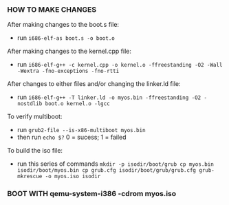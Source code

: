 ### HOW TO MAKE CHANGES ###
After making changes to the boot.s file:
- run `i686-elf-as boot.s -o boot.o`

After making changes to the kernel.cpp file:
- run `i686-elf-g++ -c kernel.cpp -o kernel.o -ffreestanding -O2 -Wall -Wextra -fno-exceptions -fno-rtti`

After changes to either files and/or changing the linker.ld file:
- run `i686-elf-g++ -T linker.ld -o myos.bin -ffreestanding -O2 -nostdlib boot.o kernel.o -lgcc`

To verify multiboot:
- run `grub2-file --is-x86-multiboot myos.bin`
- then run `echo $?` 0 = sucess; 1 = failed

To build the iso file:
- run this series of commands ```mkdir -p isodir/boot/grub
cp myos.bin isodir/boot/myos.bin
cp grub.cfg isodir/boot/grub/grub.cfg
grub-mkrescue -o myos.iso isodir ```


### BOOT WITH qemu-system-i386 -cdrom myos.iso ###
